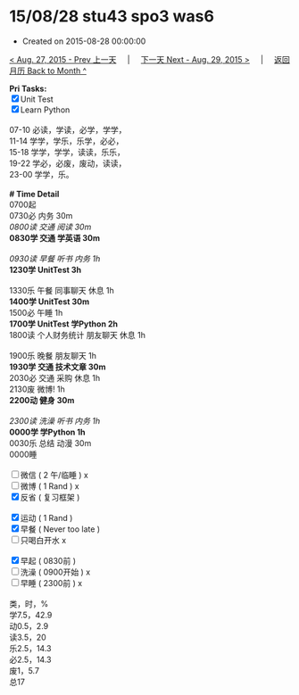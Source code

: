 # 15/08/28 stu43 spo3 was6

- Created on 2015-08-28 00:00:00

[< Aug. 27, 2015 - Prev 上一天](_archived/lifelogs/2015/08/d27.md) &nbsp; &nbsp; | &nbsp; &nbsp; [下一天 Next - Aug. 29, 2015 >](_archived/lifelogs/2015/08/d29.md) &nbsp; &nbsp; |  &nbsp; &nbsp; [返回月历 Back to Month ^](_archived/lifelogs/2015/08/index.md)
<br/><div><strong>Pri Tasks:</strong></div><div><div><input checked="true" type="checkbox"/>Unit Test</div></div><div><input checked="true" type="checkbox"/>Learn Python</div><div><br/></div><div>07-10 必读，学读，必学，学学，</div><div>11-14 学学，学乐，乐学，必必，</div><div>15-18 学学，学学，读读，乐乐，</div><div>19-22 学必，必废，废动，读读，</div><div>23-00 学学，乐。</div><div><br/></div><div><b># Time Detail</b></div><div>0700起</div><div>0730必 内务 30m</div><div><i>0800读 交通 阅读 30m</i></div><div><b>0830学 交通 学英语 30m</b></div><div><b><br/></b></div><div><i>0930读 早餐 听书 内务 1h</i></div><div><strong>1230学 UnitTest 3h</strong></div><div><br clear="none"/></div><div>1330乐 午餐 同事聊天 休息 1h</div><div><b>1400学 UnitTest 30m</b></div><div>1500必 午睡 1h</div><div><strong>1700学 UnitTest 学Python 2</strong><strong>h</strong></div><div>1800读 个人财务统计 朋友聊天 休息 1h</div><div><br/></div><div>1900乐 晚餐 朋友聊天 1h</div><div><b>1930学 交通 技术文章 30m</b></div><div>2030必 交通 采购 休息 1h </div><div>2130废 微博! 1h</div><div><b>2200动 健身 30m</b></div><div><b><br/></b></div><div><i>2300读 洗澡 听书 内务 1h</i></div><div><b>0000学 学Python 1h</b></div><div>0030乐 总结 动漫 30m</div><div>0000睡</div><div><br/></div><div><input type="checkbox"/>微信 ( 2 午/临睡 ) x</div><div><input type="checkbox"/>微博 ( 1 Rand ) x</div><div><input checked="true" type="checkbox"/>反省 ( 复习框架 ) </div><div><br/></div><div><div><input checked="true" type="checkbox"/>运动 ( 1 Rand ) </div><div><input checked="true" type="checkbox"/>早餐 ( Never too late ) </div></div><div><input type="checkbox"/>只喝白开水 x</div><div><br/></div><div><input checked="true" type="checkbox"/>早起 ( 0830前 ) </div><div><input type="checkbox"/>洗澡 ( 0900开始 ) x</div><div><input type="checkbox"/>早睡 ( 2300前 ) x</div><div><br clear="none"/></div><div>类，时，%</div><div>学7.5，42.9</div><div>动0.5，2.9<br clear="none"/>读3.5，20<br clear="none"/>乐2.5，14.3<br clear="none"/>必2.5，14.3</div><div>废1，5.7</div><div>总17</div>
